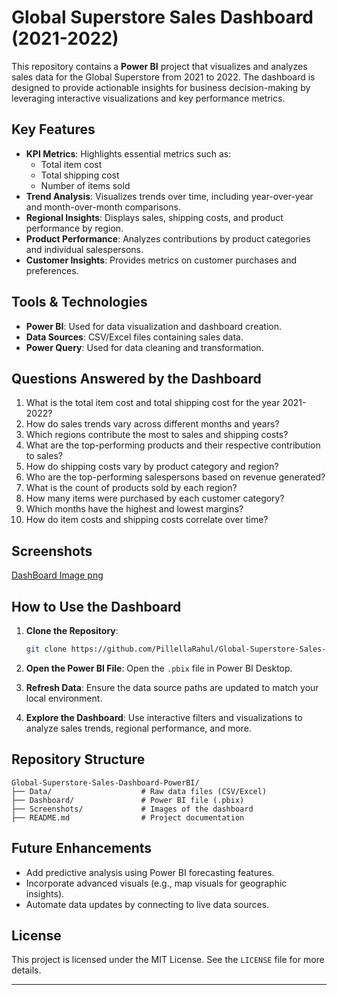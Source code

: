 # Global Superstore Sales Dashboard (2021-2022)

This repository contains a **Power BI** project that visualizes and analyzes sales data for the Global Superstore from 2021 to 2022. The dashboard is designed to provide actionable insights for business decision-making by leveraging interactive visualizations and key performance metrics.

## Key Features

- **KPI Metrics**: Highlights essential metrics such as:
  - Total item cost
  - Total shipping cost
  - Number of items sold
- **Trend Analysis**: Visualizes trends over time, including year-over-year and month-over-month comparisons.
- **Regional Insights**: Displays sales, shipping costs, and product performance by region.
- **Product Performance**: Analyzes contributions by product categories and individual salespersons.
- **Customer Insights**: Provides metrics on customer purchases and preferences.

## Tools & Technologies

- **Power BI**: Used for data visualization and dashboard creation.
- **Data Sources**: CSV/Excel files containing sales data.
- **Power Query**: Used for data cleaning and transformation.

## Questions Answered by the Dashboard

1. What is the total item cost and total shipping cost for the year 2021-2022?
2. How do sales trends vary across different months and years?
3. Which regions contribute the most to sales and shipping costs?
4. What are the top-performing products and their respective contribution to sales?
5. How do shipping costs vary by product category and region?
6. Who are the top-performing salespersons based on revenue generated?
7. What is the count of products sold by each region?
8. How many items were purchased by each customer category?
9. Which months have the highest and lowest margins?
10. How do item costs and shipping costs correlate over time?

## Screenshots

[DashBoard Image png](https://github.com/user-attachments/assets/985c98b8-7662-42ef-be52-c60ce0723b2d)

## How to Use the Dashboard

1. **Clone the Repository**:
   ```bash
   git clone https://github.com/PillellaRahul/Global-Superstore-Sales-Dashboard-PowerBI.git
   ```
2. **Open the Power BI File**:
   Open the `.pbix` file in Power BI Desktop.

3. **Refresh Data**:
   Ensure the data source paths are updated to match your local environment.

4. **Explore the Dashboard**:
   Use interactive filters and visualizations to analyze sales trends, regional performance, and more.

## Repository Structure

```
Global-Superstore-Sales-Dashboard-PowerBI/
├── Data/                    # Raw data files (CSV/Excel)
├── Dashboard/               # Power BI file (.pbix)
├── Screenshots/             # Images of the dashboard
├── README.md                # Project documentation
```

## Future Enhancements

- Add predictive analysis using Power BI forecasting features.
- Incorporate advanced visuals (e.g., map visuals for geographic insights).
- Automate data updates by connecting to live data sources.

## License

This project is licensed under the MIT License. See the `LICENSE` file for more details.

---
